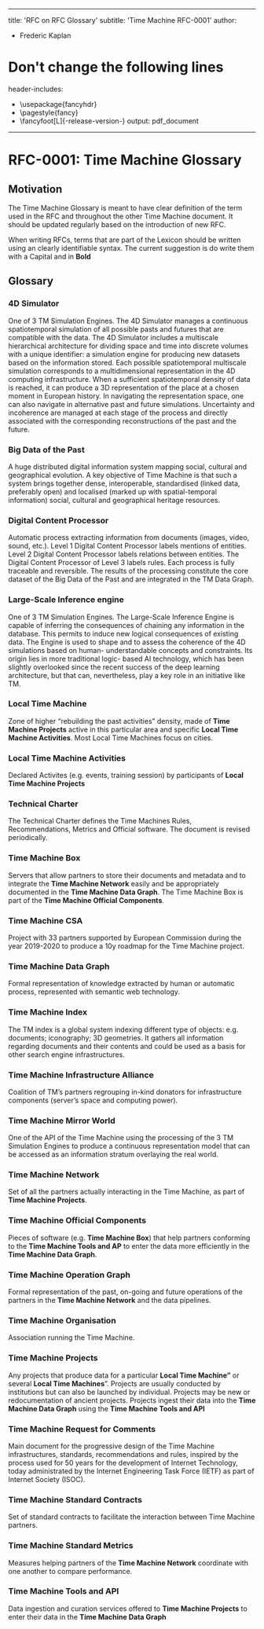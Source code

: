 - - - -
title: 'RFC on RFC Glossary'
subtitle: 'Time Machine RFC-0001'
author:
* Frederic Kaplan
# Don't change the following lines
header-includes:
* \usepackage{fancyhdr}
* \pagestyle{fancy}
* \fancyfoot[L]{-release-version-}
output: pdf_document
- - - -
# RFC-0001:  Time Machine Glossary
## Motivation
The Time Machine Glossary is meant to have clear definition of the term used in the RFC and throughout the other Time Machine document. It should be updated regularly based on the introduction of new RFC. 

When writing RFCs, terms that are part of the Lexicon should be written using an clearly identifiable syntax. The current suggestion is do write them with a Capital and in **Bold**

## Glossary
### 4D Simulator 
One of 3 TM Simulation Engines. The 4D Simulator manages a continuous spatiotemporal simulation of all possible pasts and futures that are compatible with the data. The 4D Simulator includes a multiscale hierarchical architecture for dividing space and time into discrete volumes with a unique identifier: a simulation engine for producing new datasets based on the information stored. Each possible spatiotemporal multiscale simulation corresponds to a multidimensional representation in the 4D computing infrastructure. When a sufficient spatiotemporal density of data is reached, it can produce a 3D representation of the place at a chosen moment in European history. In navigating the representation space, one can also navigate in alternative past and future simulations. Uncertainty and incoherence are managed at each stage of the process and directly associated with the corresponding reconstructions of the past and the future. 

### Big Data of the Past 
A huge distributed digital information system mapping social, cultural and geographical evolution. A key objective of Time Machine is that such a system brings together dense, interoperable, standardised (linked data, preferably open) and localised (marked up with spatial-temporal information) social, cultural and geographical heritage resources. 

### Digital Content Processor 
Automatic process extracting information from documents (images, video, sound, etc.). Level 1 Digital Content Processor labels mentions of entities. Level 2 Digital Content Processor labels relations between entities. The Digital Content Processor of Level 3 labels rules. Each process is fully traceable and reversible. The results of the processing constitute the core dataset of the Big Data of the Past and are integrated in the TM Data Graph. 

### Large-Scale Inference engine 
One of 3 TM Simulation Engines. The Large-Scale Inference Engine is capable of inferring the consequences of chaining any information in the database. This permits to induce new logical consequences of existing data. The Engine is used to shape and to assess the coherence of the 4D simulations based on human- understandable concepts and constraints. Its origin lies in more traditional logic- based AI technology, which has been slightly overlooked since the recent success of the deep learning architecture, but that can, nevertheless, play a key role in an initiative like TM. 

### Local Time Machine 
Zone of higher “rebuilding the past activities” density, made of **Time Machine Projects** active in this particular area and specific **Local Time Machine Activities**. Most Local Time Machines focus on cities. 

### Local Time Machine Activities
Declared Activites (e.g. events, training session) by participants of **Local Time Machine Projects** 

### Technical Charter 
The Technical Charter defines the Time Machines Rules, Recommendations, Metrics and Official software. The document is revised periodically. 

### Time Machine Box 
Servers that allow partners to store their documents and metadata and to integrate the **Time Machine Network** easily and be appropriately documented in the **Time Machine Data Graph**. The Time Machine Box is part of the **Time Machine Official Components**. 

### Time Machine CSA 
Project with 33 partners supported by European Commission during the year 2019-2020 to produce a 10y roadmap for the Time Machine project. 

### Time Machine Data Graph 
Formal representation of knowledge extracted by human or automatic process, represented with semantic web technology. 

### Time Machine Index 
The TM index is a global system indexing different type of objects: e.g. documents; iconography; 3D geometries. It gathers all information regarding documents and their contents and could be used as a basis for other search engine infrastructures. 

### Time Machine Infrastructure Alliance 
Coalition of TM’s partners regrouping in-kind donators for infrastructure components (server’s space and computing power). 

### Time Machine Mirror World 
One of the API of the Time Machine using the processing of the 3 TM Simulation Engines to produce a continuous representation model that can be accessed as an information stratum overlaying the real world. 

### Time Machine Network 
Set of all the partners actually interacting in the Time Machine, as part of **Time Machine Projects**. 

### Time Machine Official Components 
Pieces of software (e.g. **Time Machine Box**) that help partners conforming to the **Time Machine Tools and AP** to enter the data more efficiently in the **Time Machine Data Graph**. 

### Time Machine Operation Graph 
Formal representation of the past, on-going and future operations of the partners in the **Time Machine Network** and the data pipelines. 

### Time Machine Organisation 
Association running the Time Machine. 

### Time Machine Projects
Any projects that produce data for a particular **Local Time Machine”** or several **Local Time Machines**”.  Projects are usually conducted by institutions but can also be launched by individual. Projects may be new or redocumentation of ancient projects. Projects ingest their data into the **Time Machine Data Graph** using the **Time Machine Tools and API**

### Time Machine Request for Comments 
Main document for the progressive design of the Time Machine infrastructures, standards, recommendations and rules, inspired by the process used for 50 years for the development of Internet Technology, today administrated by the Internet Engineering Task Force (IETF) as part of Internet Society (ISOC). 

### Time Machine Standard Contracts 
Set of standard contracts to facilitate the interaction between Time Machine partners. 

### Time Machine Standard Metrics 
Measures helping partners of the **Time Machine Network** coordinate with one another to compare performance.

### Time Machine Tools and API
Data ingestion and curation services offered to **Time Machine Projects** to enter their data in the **Time Machine Data Graph**
